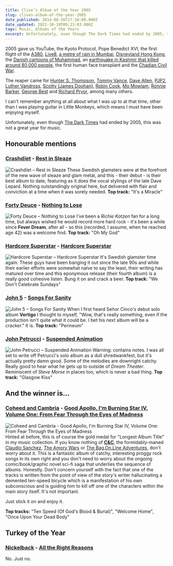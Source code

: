 ```yaml
---
title: Clive’s Album of the Year 2005
slug: clives-album-of-the-year-2005
date_published: 2014-08-26T17:10:08.000Z
date_updated: 2022-10-19T09:23:03.000Z
tags: Music, Albums of the Years
excerpt: Unfortunately, even though The Dark Times had ended by 2005, this was not a great year for music.
---
```


2005 gave us YouTube, the Kyoto Protocol, Pope Benedict XVI, the first flight of the [A380](http://en.wikipedia.org/wiki/Airbus_A380), [Live8](http://en.wikipedia.org/wiki/Live_8), [a metre of rain in Mumbai](http://en.wikipedia.org/wiki/Maharashtra_floods_of_2005), [Disneyland Hong Kong](http://en.wikipedia.org/wiki/Hong_Kong_Disneyland_Resort), the [Danish cartoons of Muhammad](http://en.wikipedia.org/wiki/Jyllands-Posten_Muhammad_cartoons_controversy), an [earthquake in Kashmir that killed around 80,000 people](http://en.wikipedia.org/wiki/2005_Kashmir_earthquake), the first human face transplant and the [Chadian Civil War](http://en.wikipedia.org/wiki/Chadian_Civil_War_(2005%E2%80%9310)).

The reaper came for [Hunter S. Thompson](http://en.wikipedia.org/wiki/Hunter_S._Thompson), [Tommy Vance](http://en.wikipedia.org/wiki/Tommy_Vance), [Dave Allen](http://en.wikipedia.org/wiki/Dave_Allen_(comedian)), [PJP2](http://en.wikipedia.org/wiki/Pope_John_Paul_II), [Luther Vandross](http://en.wikipedia.org/wiki/Luther_Vandross), [Scotty (James Doohan)](http://en.wikipedia.org/wiki/James_Doohan), [Robin Cook](http://en.wikipedia.org/wiki/Robin_Cook), [Mo Mowlam](http://en.wikipedia.org/wiki/Mo_Mowlam), [Ronnie Barker](http://en.wikipedia.org/wiki/Ronnie_Barker), [George Best](http://en.wikipedia.org/wiki/George_Best) and [Richard Pryor](http://en.wikipedia.org/wiki/Richard_Pryor), among many others.

I can't remember anything at all about what I was up to at that time, other than I was playing guitar in Little Monkeys, which means I must have been enjoying myself.

Unfortunately, even though [The Dark Times](/the-dark-times/) had ended by 2005, this was not a great year for music.

## Honourable mentions

### [Crashdïet](http://www.crashdiet.org/) - [Rest in Sleaze](http://www.amazon.co.uk/Rest-In-Sleaze-Crashdiet/dp/B000B6TRQ6/)

![Crashdïet – Rest in Sleaze](/public/images/2020/06/crashdiet_rest-in-sleaze.jpg) These Swedish glamsters were at the forefront of the new wave of sleaze and glam metal, and this - their debut - is their best album to date, featuring as it does the vocal stylings of the late Dave Lepard. Nothing outstandingly original here, but delivered with flair and conviction at a time when it was sorely needed. **Top track:** "It's a Miracle"

### [Forty Deuce](http://en.wikipedia.org/wiki/Nothing_to_Lose_%28Forty_Deuce_album%29) - [Nothing to Lose](http://www.amazon.co.uk/Nothing-Lose-Forty-Deuce/dp/B000H9I0Z6/)

![Forty Deuce – Nothing to Lose](/public/images/2020/06/forty-deuce_nothing-to-lose.jpg) I've been a *Richie Kotzen* fan for a long time, but always wished he would record more hard rock - it's been a while since **Fever Dream**, after all - so this (recorded, I assume, when he reached age 42) was a welcome find. **Top track:** "Oh My God"

### [Hardcore Superstar](http://www.hardcoresuperstar.com/) - [Hardcore Superstar](http://www.amazon.co.uk/Hardcore-Superstar/dp/B000GIWSA6/)

![Hardcore Superstar – Hardcore Superstar](/public/images/2020/06/hardcore-superstar_hardcore-superstar.jpg) It's Swedish glamster time again. These guys have been banging it out since the late 90s and while their earlier efforts were somewhat naïve to say the least, their writing has matured over time and this eponymous release (their fourth album) is a really good cohesive listen. Bung it on and crack a beer. **Top track:** "We Don't Celebrate Sundays"

### [John 5](http://www.john-5.com/) - [Songs For Sanity](http://www.amazon.co.uk/Songs-Sanity-John-5/dp/B000A87WOE/)

![John 5 – Songs For Sanity](/public/images/2020/06/john-5_songs-for-sanity.jpg) When I first heard Señor Cinco's debut solo album **Vertigo** I thought to myself, "Wow, that's really something, even if the production isn't quite what it could be. I bet his next album will be a cracker." It is. **Top track:** "Perineum"

### [John Petrucci](http://www.johnpetrucci.com/) - [Suspended Animation](http://www.amazon.co.uk/Suspended-Animation-Import-JOHN-PETRUCCI/dp/B0009ZEC2I/)

![John Petrucci – Suspended Animation](/public/images/2020/06/john-petrucci_suspended-animation.jpg) Warning: contains notes. I was all set to write off Petrucci's solo album as a dull shredwankfest, but it's actually pretty damn good. Some of the melodies are downright catchy. Really good to hear what he gets up to outside of *Dream Theater*. Reminiscent of *Steve Morse* in places too, which is never a bad thing. **Top track:** "Glasgow Kiss"

## And the winner is...

### [Coheed and Cambria](http://www.coheedandcambria.com/) - [Good Apollo, I'm Burning Star IV, Volume One: From Fear Through the Eyes of Madness](http://www.amazon.co.uk/Good-Apollo-Burning-Star-One/dp/B000AS1H9K/)
![Coheed and Cambria - Good Apollo, I'm Burning Star IV, Volume One: From Fear Through the Eyes of Madness](/public/images/2020/06/coheed-and-cambria_good-apollo-im-burning-star-iv-from-fear-through-the-eyes-of-madness.jpeg)
Hinted at before, this is of course the gold medal for "Longest Album Title" in my music collection. If you know nothing of [**C&C**](http://coheed.wikia.com/wiki/Coheed_And_Cambria), the formidably-maned [Claudio Sanchez](http://coheed.wikia.com/wiki/Claudio_Sanchez), [The Amory Wars](http://coheed.wikia.com/wiki/The_Amory_Wars) or [The Bag.On.Line Adventures](http://coheed.wikia.com/wiki/The_Bag.On.Line_Adventures), don't worry about it. This is a fantastic album of catchy, interesting proggy rock songs in its own right and you don't need to worry about the ongoing comic/book/graphic novel sci-fi saga that underlies the sequence of albums. Honestly. Don't concern yourself with the fact that one of the tracks is written from the point of view of the story's writer hallucinating a demented ten-speed bicycle which is a manifestation of his own subconscious and is guiding him to kill off one of the characters within the main story itself. It's not important.

Just stick it on and enjoy it.

**Top tracks:** "Ten Speed (Of God's Blood & Burial)", "Welcome Home", "Once Upon Your Dead Body"

## Turkey of the Year

### [Nickelback](http://www.nickelback.com/) - [All the Right Reasons](http://www.amazon.co.uk/All-Right-Reasons-Nickelback/dp/B000ASATO4/)

No. Just no.
